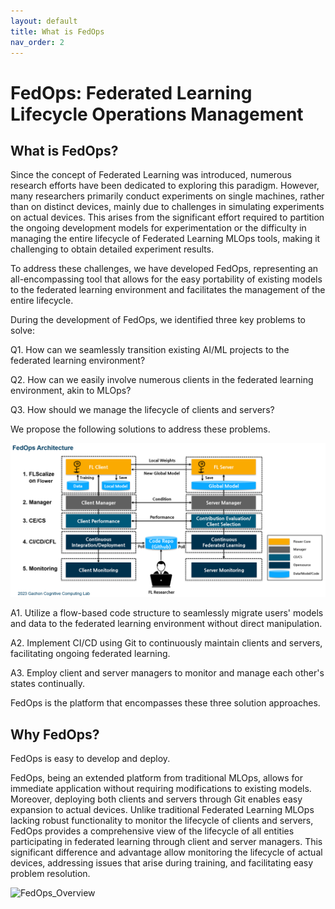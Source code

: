 ```yaml
---
layout: default
title: What is FedOps
nav_order: 2
---
```

# **FedOps: Federated Learning Lifecycle Operations Management**

## What is FedOps?
Since the concept of Federated Learning was introduced, numerous research efforts have been dedicated to exploring this paradigm. However, many researchers primarily conduct experiments on single machines, rather than on distinct devices, mainly due to challenges in simulating experiments on actual devices. This arises from the significant effort required to partition the ongoing development models for experimentation or the difficulty in managing the entire lifecycle of Federated Learning MLOps tools, making it challenging to obtain detailed experiment results.

To address these challenges, we have developed FedOps, representing an all-encompassing tool that allows for the easy portability of existing models to the federated learning environment and facilitates the management of the entire lifecycle.

During the development of FedOps, we identified three key problems to solve:

Q1. How can we seamlessly transition existing AI/ML projects to the federated learning environment?

Q2. How can we easily involve numerous clients in the federated learning environment, akin to MLOps?

Q3. How should we manage the lifecycle of clients and servers?

We propose the following solutions to address these problems.

![FedOps_Architecture](./img/fedops_architecture.png)

A1. Utilize a flow-based code structure to seamlessly migrate users' models and data to the federated learning environment without direct manipulation.

A2. Implement CI/CD using Git to continuously maintain clients and servers, facilitating ongoing federated learning.

A3. Employ client and server managers to monitor and manage each other's states continually.

FedOps is the platform that encompasses these three solution approaches.

## Why FedOps?

FedOps is easy to develop and deploy.

FedOps, being an extended platform from traditional MLOps, allows for immediate application without requiring modifications to existing models. Moreover, deploying both clients and servers through Git enables easy expansion to actual devices. Unlike traditional Federated Learning MLOps lacking robust functionality to monitor the lifecycle of clients and servers, FedOps provides a comprehensive view of the lifecycle of all entities participating in federated learning through client and server managers. This significant difference and advantage allow monitoring the lifecycle of actual devices, addressing issues that arise during training, and facilitating easy problem resolution.

![FedOps_Overview](./img/FedOps_Overview.PNG)